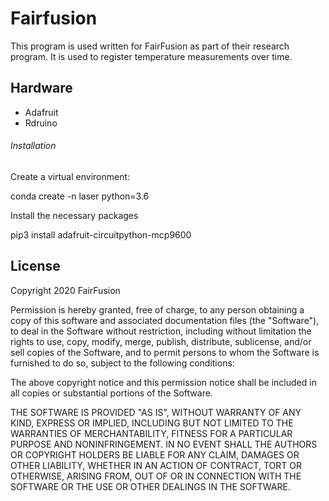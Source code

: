 # Fairfusion
This program is used written for FairFusion as part of their research program. It is used to register temperature measurements over time.

## Hardware 
- Adafruit
- Rdruino

###### Installation
Create a virtual environment:

conda create -n laser python=3.6

Install the necessary packages

pip3 install adafruit-circuitpython-mcp9600

## License
Copyright 2020 FairFusion

Permission is hereby granted, free of charge, to any person obtaining a copy of this software and associated documentation files (the "Software"), to deal in the Software without restriction, including without limitation the rights to use, copy, modify, merge, publish, distribute, sublicense, and/or sell copies of the Software, and to permit persons to whom the Software is furnished to do so, subject to the following conditions:

The above copyright notice and this permission notice shall be included in all copies or substantial portions of the Software.

THE SOFTWARE IS PROVIDED "AS IS", WITHOUT WARRANTY OF ANY KIND, EXPRESS OR IMPLIED, INCLUDING BUT NOT LIMITED TO THE WARRANTIES OF MERCHANTABILITY, FITNESS FOR A PARTICULAR PURPOSE AND NONINFRINGEMENT. IN NO EVENT SHALL THE AUTHORS OR COPYRIGHT HOLDERS BE LIABLE FOR ANY CLAIM, DAMAGES OR OTHER LIABILITY, WHETHER IN AN ACTION OF CONTRACT, TORT OR OTHERWISE, ARISING FROM, OUT OF OR IN CONNECTION WITH THE SOFTWARE OR THE USE OR OTHER DEALINGS IN THE SOFTWARE.
